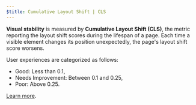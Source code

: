 ```yaml
---
$title: Cumulative Layout Shift | CLS
---
```


**Visual stability** is measured by **Cumulative Layout Shift (CLS)**, the metric reporting the layout shift scores during the lifespan of a page. Each time a visible element changes its position unexpectedly, the page's layout shift score worsens.

User experiences are categorized as follows:
- Good: Less than 0.1,
- Needs Improvement: Between 0.1 and 0.25,
- Poor: Above 0.25.

 [Learn more](https://web.dev/cls/).

